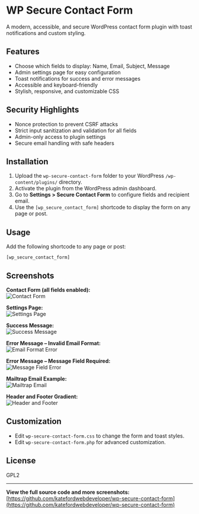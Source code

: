 # WP Secure Contact Form

A modern, accessible, and secure WordPress contact form plugin with toast notifications and custom styling.

## Features

- Choose which fields to display: Name, Email, Subject, Message
- Admin settings page for easy configuration
- Toast notifications for success and error messages
- Accessible and keyboard-friendly
- Stylish, responsive, and customizable CSS

## Security Highlights

- Nonce protection to prevent CSRF attacks
- Strict input sanitization and validation for all fields
- Admin-only access to plugin settings
- Secure email handling with safe headers

## Installation

1. Upload the `wp-secure-contact-form` folder to your WordPress `/wp-content/plugins/` directory.
2. Activate the plugin from the WordPress admin dashboard.
3. Go to **Settings > Secure Contact Form** to configure fields and recipient email.
4. Use the `[wp_secure_contact_form]` shortcode to display the form on any page or post.

## Usage

Add the following shortcode to any page or post:

```
[wp_secure_contact_form]
```

## Screenshots

**Contact Form (all fields enabled):**  
![Contact Form](wp-secure-contact-form/screenshots/contact-form-all-fields.png)

**Settings Page:**  
![Settings Page](wp-secure-contact-form/screenshots/settings-page.png)

**Success Message:**  
![Success Message](wp-secure-contact-form/screenshots/contact-form-success.png)

**Error Message – Invalid Email Format:**  
![Email Format Error](wp-secure-contact-form/screenshots/contact-form-email-error.png)

**Error Message – Message Field Required:**  
![Message Field Error](wp-secure-contact-form/screenshots/contact-form-message-error.png)

**Mailtrap Email Example:**  
![Mailtrap Email](wp-secure-contact-form/screenshots/mailtrap-email.png)

**Header and Footer Gradient:**  
![Header and Footer](wp-secure-contact-form/screenshots/header-footer-gradient.png)

## Customization

- Edit `wp-secure-contact-form.css` to change the form and toast styles.
- Edit `wp-secure-contact-form.php` for advanced customization.

## License

GPL2

---

**View the full source code and more screenshots:**  
[https://github.com/katefordwebdeveloper/wp-secure-contact-form](https://github.com/katefordwebdeveloper/wp-secure-contact-form)